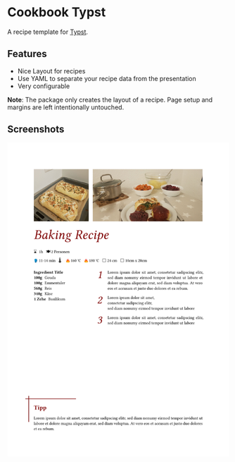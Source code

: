 # Cookbook Typst

A recipe template for [Typst](https://typst.app).

## Features
- Nice Layout for recipes
- Use YAML to separate your recipe data from the presentation
- Very configurable

**Note**: The package only creates the layout of a recipe. Page setup and margins are left intentionally untouched.

## Screenshots
![Example Recipe Page](images/example1.png)